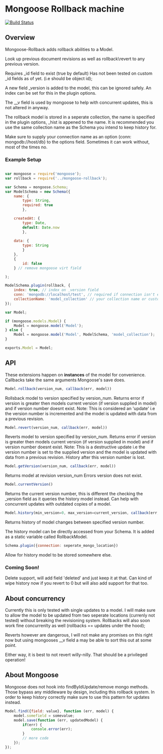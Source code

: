 Mongoose Rollback machine 
=========================

[![Build Status](https://travis-ci.org/Snkz/mongoose-rollback.svg?branch=master)](https://travis-ci.org/Snkz/mongoose-rollback)

## Overview
Mongoose-Rollback adds rollback abilities to a Model.

Look up previous document revisions as well as rollback\revert to any previous version.

Requires _id field to exist (true by default) Has not been tested on custom _id fields as of yet. (i.e should be object id);

A new field _version is added to the model, this can be ignored safely. An index can be set for this in the plugin options.

The \_\_v field is used by mongoose to help with concurrent updates, this is not altered in anyway.

The rollback model is stored in a seperate collection, the name is specified in the plugin options, \_hist is appened to the name. It is recommended you use the same collection name as the Schema you intend to keep history for.

Make sure to supply your connection name as an option (conn: mongodb://host/db} to the options field. Sometimes it can work without, most of the times no.

### Example Setup
```javascript

var mongoose = require('mongoose');
var rollback = require('../mongoose-rollback');

var Schema = mongoose.Schema;
var ModelSchema = new Schema({
    name: {
        type: String,
        required: true
        },

    createdAt: {
        type: Date,
        default: Date.now
        },
    
    data: {
        type: String
        }
    },
    { 
        id: false 
    } // remove mongoose virt field

);

ModelSchema.plugin(rollback, {
    index: true, // index on _version field
    conn: 'mongodb://localhost/test', // required if connection isn't explict
    collectionName: 'model_collection' // your collection name or custom collection
});

var Model;

if (mongoose.models.Model) {
    Model = mongoose.model('Model');
} else {
    Model = mongoose.model('Model', ModelSchema, 'model_collection');
}

exports.Model = Model;
```
## API
These extensions happen on <b>instances</b> of the model for convenience.
Callbacks take the same arguments Mongoose's save does.
```javascript
Model.rollback(version_num, callback(err, model))
```
Rollsback model to version specified by version_num. Returns error if version is greater then models current version (if version supplied in model) and if version number doesnt exist. Note: This is considered an 'update' i.e the version number is incremented and the model is updated with data from a previous revision.
```javascript
Model.revert(version_num, callback(err, model))
```
Reverts model to version specified by version_num. Returns error if version is greater then models current version (if version supplied in model) and if version number doesnt exist. Note: This is a destructive update  i.e the version number is set to the supplied version  and the model is updated with data from a previous revision. History after this version number is lost.

```javascript
Model.getVersion(version_num, callback(err, model))
```
Returns model at revision version_num Errors version does not exist.
```javascript
Model.currentVersion() 
```
Returns the current version number, this is different the checking the \_version field as it queries the history model instead. Can help with concurrent updates with outdated copies of a model.
```javascript
Model.history(min_version=0, max_version=current_version, callback(err, model_array))
```
Returns history of model changes between specified version number.

The history model can be directly accessed from your Schema. It is added as a static variable called RollbackModel.

```javascript
Schema.plugin({connection: seperate_mongo_location})
```
Allow for history model to be stored somewhere else.


### Coming Soon!
Delete support, will add field 'deleted' and just keep it at that. Can kind of wipe history now if you revert to 0 but will also add support for that too.

## About concurrency
Currently this is only tested with single updates to a model. I will make sure to allow the model to be updated from two seperate locations (currenly not tested) without breaking the revisioning system. Rollbacks will also soon work fine concurrenlty as well (rollbacks == updates under the hood);

Reverts however are dangerous, I will not make any promises on this right now but using mongooses \_\_v field a may be able to sort this out at some point.

Either way, it is best to not revert willy-nilly. That should be a privileged operation!

## About Mongoose
Mongoose does not hook into findByIdUpdate/remove mongo methods. Those bypass any middleware by design, including this rollback system. In order to keep history correctly make sure to use this pattern for updates instead.

```javascript
Model.find({field: value}, function (err, model) {
    model.somefield = somevalue;
    model.save(function (err, updatedModel) {
        if(err) {
            console.error(err);
        }
        // more code
    });
});
```
